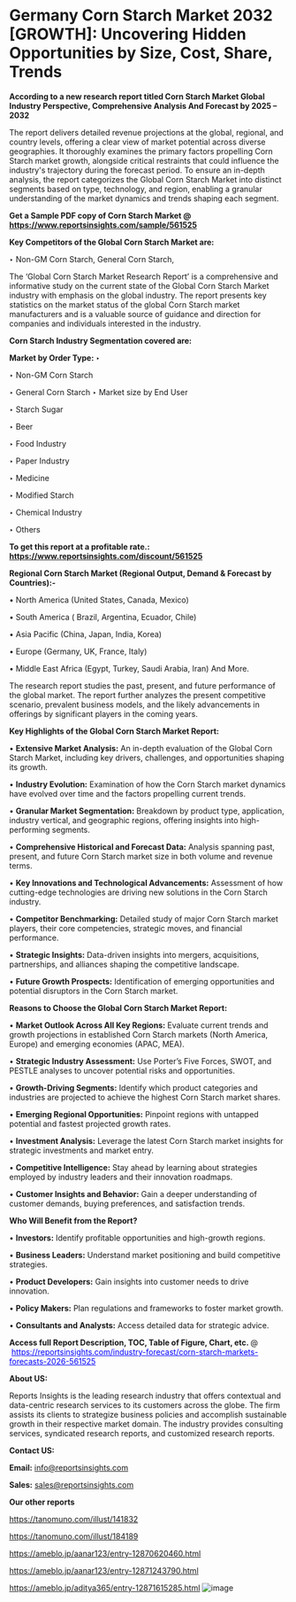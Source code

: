 # Germany Corn Starch Market 2032 [GROWTH]: Uncovering Hidden Opportunities by Size, Cost, Share, Trends

<strong>According to a new research report titled Corn Starch Market Global Industry Perspective, Comprehensive Analysis And Forecast by 2025 – 2032</strong>

The report delivers detailed revenue projections at the global, regional, and country levels, offering a clear view of market potential across diverse geographies. It thoroughly examines the primary factors propelling Corn Starch market growth, alongside critical restraints that could influence the industry's trajectory during the forecast period. To ensure an in-depth analysis, the report categorizes the Global Corn Starch Market into distinct segments based on type, technology, and region, enabling a granular understanding of the market dynamics and trends shaping each segment.

<strong>Get a Sample PDF copy of Corn Starch Market </strong><strong>@<a href=https://www.reportsinsights.com/sample/561525 style=color:#0000ff;> https://www.reportsinsights.com/sample/561525</a></strong></font>

<strong>Key Competitors of the Global Corn Starch Market are:</strong>

‣ Non-GM Corn Starch, General Corn Starch,

The ‘Global Corn Starch Market Research Report’ is a comprehensive and informative study on the current state of the Global Corn Starch Market industry with emphasis on the global industry. The report presents key statistics on the market status of the global Corn Starch market manufacturers and is a valuable source of guidance and direction for companies and individuals interested in the industry.

<strong>Corn Starch Industry Segmentation covered are:</strong>

<strong>Market by Order Type: </strong>
‣ 

‣ Non-GM Corn Starch

‣ General Corn Starch
‣ Market size by End User

‣ Starch Sugar

‣ Beer

‣ Food Industry

‣ Paper Industry

‣ Medicine

‣ Modified Starch

‣ Chemical Industry

‣ Others

<strong>To get this report at a profitable rate.: <a href=https://www.reportsinsights.com/discount/561525 style=color:#0000ff;>https://www.reportsinsights.com/discount/561525</a></strong></font>

<strong>Regional Corn Starch Market (Regional Output, Demand &amp; Forecast by Countries):-</strong>

• North America (United States, Canada, Mexico)

• South America ( Brazil, Argentina, Ecuador, Chile)

• Asia Pacific (China, Japan, India, Korea)

• Europe (Germany, UK, France, Italy)

• Middle East Africa (Egypt, Turkey, Saudi Arabia, Iran) And More.

The research report studies the past, present, and future performance of the global market. The report further analyzes the present competitive scenario, prevalent business models, and the likely advancements in offerings by significant players in the coming years.

<strong>Key Highlights of the Global Corn Starch Market Report:</strong>

• <strong>Extensive Market Analysis:</strong> An in-depth evaluation of the Global Corn Starch Market, including key drivers, challenges, and opportunities shaping its growth.

• <strong>Industry Evolution:</strong> Examination of how the Corn Starch market dynamics have evolved over time and the factors propelling current trends.

• <strong>Granular Market Segmentation:</strong> Breakdown by product type, application, industry vertical, and geographic regions, offering insights into high-performing segments.

• <strong>Comprehensive Historical and Forecast Data:</strong> Analysis spanning past, present, and future Corn Starch market size in both volume and revenue terms.

• <strong>Key Innovations and Technological Advancements:</strong> Assessment of how cutting-edge technologies are driving new solutions in the Corn Starch industry.

• <strong>Competitor Benchmarking:</strong> Detailed study of major Corn Starch market players, their core competencies, strategic moves, and financial performance.

• <strong>Strategic Insights:</strong> Data-driven insights into mergers, acquisitions, partnerships, and alliances shaping the competitive landscape.

• <strong>Future Growth Prospects:</strong> Identification of emerging opportunities and potential disruptors in the Corn Starch market.

<strong>Reasons to Choose the Global Corn Starch Market Report:</strong>

• <strong>Market Outlook Across All Key Regions:</strong> Evaluate current trends and growth projections in established Corn Starch markets (North America, Europe) and emerging economies (APAC, MEA).

• <strong>Strategic Industry Assessment:</strong> Use Porter’s Five Forces, SWOT, and PESTLE analyses to uncover potential risks and opportunities.

• <strong>Growth-Driving Segments:</strong> Identify which product categories and industries are projected to achieve the highest Corn Starch market shares.

• <strong>Emerging Regional Opportunities:</strong> Pinpoint regions with untapped potential and fastest projected growth rates.

• <strong>Investment Analysis:</strong> Leverage the latest Corn Starch market insights for strategic investments and market entry.

• <strong>Competitive Intelligence:</strong> Stay ahead by learning about strategies employed by industry leaders and their innovation roadmaps.

• <strong>Customer Insights and Behavior:</strong> Gain a deeper understanding of customer demands, buying preferences, and satisfaction trends.

<strong>Who Will Benefit from the Report?</strong>

• <strong>Investors:</strong> Identify profitable opportunities and high-growth regions.

• <strong>Business Leaders:</strong> Understand market positioning and build competitive strategies.

• <strong>Product Developers:</strong> Gain insights into customer needs to drive innovation.

• <strong>Policy Makers:</strong> Plan regulations and frameworks to foster market growth.

• <strong>Consultants and Analysts:</strong> Access detailed data for strategic advice.
</ul>
<strong>Access full Report Description, TOC, Table of Figure, Chart, etc. </strong>@  <a href=https://reportsinsights.com/industry-forecast/corn-starch-markets-forecasts-2026-561525 style=color:#0000ff;>https://reportsinsights.com/industry-forecast/corn-starch-markets-forecasts-2026-561525</a></font>

<strong><strong>About US</strong>:</strong>

Reports Insights is the leading research industry that offers contextual and data-centric research services to its customers across the globe. The firm assists its clients to strategize business policies and accomplish sustainable growth in their respective market domain. The industry provides consulting services, syndicated research reports, and customized research reports.

<strong>Contact US:</strong>

<p class=""""><b>Email:</b> <a href=mailto:info@reportsinsights.com>info@reportsinsights.com</a></p>
<p class=""""><b>Sales:</b> <a href=mailto:sales@reportsinsights.com>sales@reportsinsights.com</a></p>

<strong>Our other reports</strong>

<a href=https://tanomuno.com/illust/141832>https://tanomuno.com/illust/141832</a>

<a href=https://tanomuno.com/illust/184189>https://tanomuno.com/illust/184189</a>

<a href=https://ameblo.jp/aanar123/entry-12870620460.html>https://ameblo.jp/aanar123/entry-12870620460.html</a>

<a href=https://ameblo.jp/aanar123/entry-12871243790.html>https://ameblo.jp/aanar123/entry-12871243790.html</a>

<a href=https://ameblo.jp/aditya365/entry-12871615285.html>https://ameblo.jp/aditya365/entry-12871615285.html</a>
![image](https://github.com/user-attachments/assets/05fdab77-05d0-410f-bb20-3164dc0e325b)
